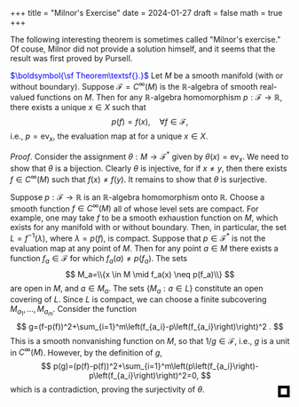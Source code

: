 +++
title = "Milnor's Exercise"
date = 2024-01-27
draft = false
math = true
+++

The following interesting theorem is sometimes called "Milnor's exercise." Of couse, Milnor did not provide a solution himself, and it seems that the result was first proved by Pursell.

<span style="color:blue">$\boldsymbol{\sf Theorem\textsf{}.}$</span>	Let $M$ be a smooth manifold (with or without boundary). Suppose $\mathcal{F}=C^{\infty}(M)$ is the $\mathbb{R}$-algebra of smooth real-valued functions on $M$. Then for any $\mathbb{R}$-algebra homomorphism $p:\mathcal F\to\mathbb{R}$, there exists a unique $x\in X$ such that
$$
p(f)=f(x),\quad \forall f\in\mathcal F,
$$
i.e., $p=\mathrm{ev}_{x}$, the evaluation map at for a unique $x\in X$.

*Proof*. Consider the assignment $\theta:M\to \mathcal F^*$ given by $\theta(x)=\mathrm{ev}_{x}$. We need to show that $\theta$ is a bijection. Clearly $\theta$ is injective, for if $x\ne y$, then there exists $f\in C^{\infty}(M)$ such that $f(x)\ne f(y)$. It remains to show that $\theta$ is surjective.
	
Suppose $p: \mathcal{F} \rightarrow \mathbb{R}$ is an $\mathbb{R}$-algebra homomorphism onto $\mathbb{R}$. Choose a smooth function $f \in C^{\infty}(M)$ all of whose level sets are compact. For example, one may take $f$ to be a smooth exhaustion function on $M$, which exists for any manifold with or without boundary. Then, in particular, the set $L=f^{-1}(\lambda)$, where $\lambda=p(f)$, is compact. Suppose that $p \in\mathcal F^*$ is not the evaluation map at any point of $M$. Then for any point $a \in M$ there exists a function $f_a \in \mathcal{F}$ for which $f_a(a) \neq p\left(f_a\right)$. The sets
$$
M_a=\\{x \in M \mid f_a(x) \neq p(f_a)\\}
$$
are open in $M$, and $a\in M_a$. The sets $\{M_a:a\in L\}$ constitute an open covering of $L$. Since $L$ is compact, we can choose a finite subcovering $M_{a_1}, \ldots, M_{a_m}$. Consider the function
$$
g=(f-p(f))^2+\sum_{i=1}^m\left(f_{a_i}-p\left(f_{a_i}\right)\right)^2 .
$$
This is a smooth nonvanishing function on $M$, so that $1 / g \in \mathcal{F}$, i.e., $g$ is a unit in $C^{\infty}(M)$. However, by the definition of $g$,
$$
p(g)=(p(f)-p(f))^2+\sum_{i=1}^m\left(p\left(f_{a_i}\right)-p\left(f_{a_i}\right)\right)^2=0,
$$
which is a contradiction, proving the surjectivity of $\theta$.

<div style="float: right; width: 0.8em; height: 0.8em; border: 0.4em solid black; position: relative; top: -2.1em"></div>
